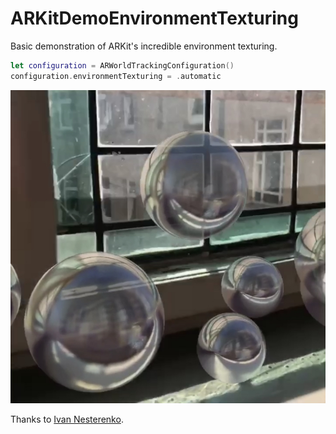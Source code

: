 #  ARKitDemoEnvironmentTexturing

Basic demonstration of ARKit's incredible environment texturing.

```swift
let configuration = ARWorldTrackingConfiguration()
configuration.environmentTexturing = .automatic
```
<img src="screen.jpg"></img>

Thanks to <a href="https://medium.com/@ivannesterenko/realistic-reflections-and-environment-textures-in-arkit-2-0-d8d0f1332eed">Ivan Nesterenko</a>.

